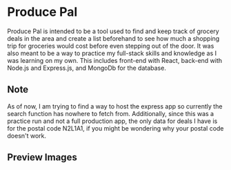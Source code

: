 # Produce Pal

Produce Pal is intended to be a tool used to find and keep track of grocery deals in the area and create a list beforehand to see how much a shopping trip for groceries would cost before even stepping out of the door. It was also meant to be a way to practice my full-stack skills and knowledge as I was learning on my own. This includes front-end with React, back-end with Node.js and Express.js, and MongoDb for the database.

## Note
As of now, I am trying to find a way to host the express app so currently the search function has nowhere to fetch from. Additionally, since this was a practice run and not a full production app, the only data for deals I have is for the postal code N2L1A1, if you might be wondering why your postal code doesn't work.

## Preview Images
